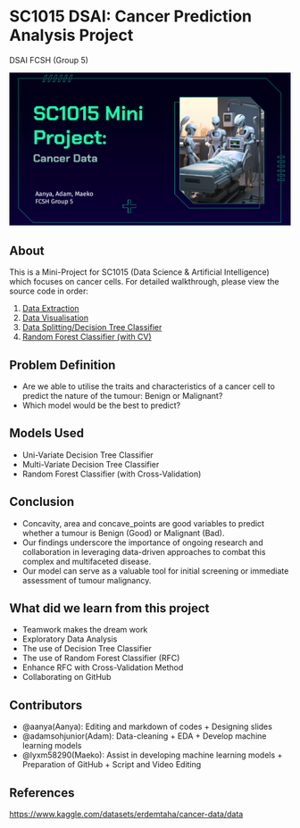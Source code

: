 # SC1015 DSAI: Cancer Prediction Analysis Project
DSAI FCSH (Group 5)

<p align="center">
  <img src="readme_cover.png" alt="Cover"/>
</p>

## About
This is a Mini-Project for SC1015 (Data Science & Artificial Intelligence) which focuses on cancer cells. For detailed walkthrough, please view the source code in order:
1. [Data Extraction](https://github.com/adamsohjunior/DSAI_CancerData/blob/main/Notebooks/DataExtraction.ipynb)
2. [Data Visualisation](https://github.com/adamsohjunior/DSAI_CancerData/blob/main/Notebooks/DataVisualization.ipynb)
3. [Data Splitting/Decision Tree Classifier](https://github.com/adamsohjunior/DSAI_CancerData/blob/main/Notebooks/DataSplit_Class.ipynb)
4. [Random Forest Classifier (with CV)](https://github.com/adamsohjunior/DSAI_CancerData/blob/main/Notebooks/RandomForest.ipynb)

## Problem Definition
* Are we able to utilise the traits and characteristics of a cancer cell to predict the nature of the tumour: Benign or Malignant?
* Which model would be the best to predict?

## Models Used
* Uni-Variate Decision Tree Classifier
* Multi-Variate Decision Tree Classifier
* Random Forest Classifier (with Cross-Validation)

## Conclusion
* Concavity, area and concave_points are good variables to predict whether a tumour is Benign (Good) or Malignant (Bad).
* Our findings underscore the importance of ongoing research and collaboration in leveraging data-driven approaches to combat this complex and multifaceted disease.
* Our model can serve as a valuable tool for initial screening or immediate assessment of tumour malignancy. 

## What did we learn from this project
* Teamwork makes the dream work
* Exploratory Data Analysis
* The use of Decision Tree Classifier
* The use of Random Forest Classifier (RFC)
* Enhance RFC with Cross-Validation Method
* Collaborating on GitHub

## Contributors
* @aanya(Aanya): Editing and markdown of codes + Designing slides
* @adamsohjunior(Adam): Data-cleaning + EDA + Develop machine learning models
* @lyxm58290(Maeko): Assist in developing machine learning models + Preparation of GitHub + Script and Video Editing

## References
https://www.kaggle.com/datasets/erdemtaha/cancer-data/data
